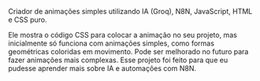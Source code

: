 Criador de animações simples utilizando IA (Groq), N8N, JavaScript, HTML e CSS puro.

Ele mostra o código CSS para colocar a animação no seu projeto, mas inicialmente só funciona com animações simples, como formas geométricas coloridas em movimento.
Pode ser melhorado no futuro para fazer animações mais complexas.
Esse projeto foi feito para que eu pudesse aprender mais sobre IA e automações com N8N.
